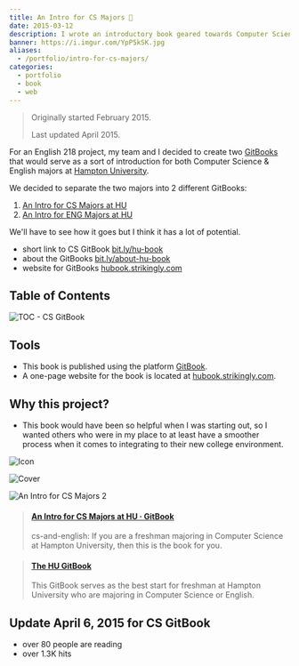 ```yaml
---
title: An Intro for CS Majors 📘
date: 2015-03-12
description: I wrote an introductory book geared towards Computer Science majors at Hampton University.
banner: https://i.imgur.com/YpP5kSK.jpg
aliases:
  - /portfolio/intro-for-cs-majors/
categories:
  - portfolio
  - book
  - web
---
```


> Originally started February 2015.
>
> Last updated April 2015.

For an English 218 project, my team and I decided to create two [GitBooks](//gitbook.com) that would serve as a sort of introduction for both Computer Science & English majors at [Hampton University](//hamptonu.edu).

We decided to separate the two majors into 2 different GitBooks:

1.  [An Intro for CS Majors at HU](//bit.ly/hu-book)
2.  [An Intro for ENG Majors at HU](https://www.gitbook.com/book/fvcproductions/an-intro-for-eng-majors-at-hu)

We'll have to see how it goes but I think it has a lot of potential.

* short link to CS GitBook [bit.ly/hu-book](//bit.ly/hu-book)
* about the GitBooks [bit.ly/about-hu-book](//bit.ly/about-hu-book)
* website for GitBooks [hubook.strikingly.com](//hubook.strikingly.com/)

## Table of Contents

![TOC - CS GitBook](https://fvcproductions.files.wordpress.com/2015/03/screenshot-2015-04-18-10-54-50.png)

## Tools

* This book is published using the platform [GitBook](//bit.ly/hu-book).
* A one-page website for the book is located at [hubook.strikingly.com](//hubook.strikingly.com/).

## Why this project?

* This book would have been so helpful when I was starting out, so I wanted others who were in my place to at least have a smoother process when it comes to integrating to their new college environment.

![Icon](https://i.imgur.com/kENWuAq.jpg)

![Cover](https://i.imgur.com/YpP5kSK.jpg)

![An Intro for CS Majors 2](https://i.imgur.com/gqOgpkk.jpg)

<blockquote class="embedly-card"><h4><a href="https://bit.ly/hu-book">An Intro for CS Majors at HU · GitBook</a></h4><p>cs-and-english: If you are a freshman majoring in Computer Science at Hampton University, then this is the book for you.</p></blockquote>
<script async src="//cdn.embedly.com/widgets/platform.js" charset="UTF-8"></script>

<blockquote class="embedly-card"><h4><a href="https://hubook.strikingly.com/">The HU GitBook</a></h4><p>This GitBook serves as the best start for freshman at Hampton University who are majoring in Computer Science or English.</p></blockquote>
<script async src="//cdn.embedly.com/widgets/platform.js" charset="UTF-8"></script>

## Update April 6, 2015 for CS GitBook

* over 80 people are reading
* over 1.3K hits
